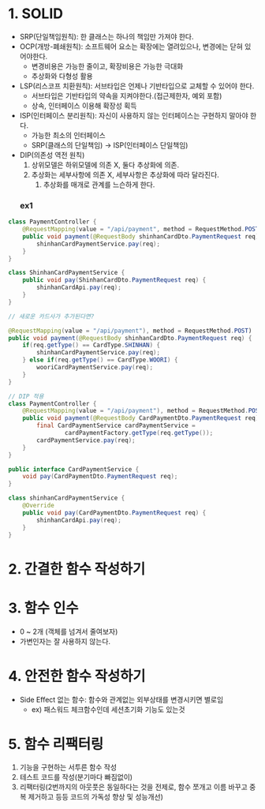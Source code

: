 # 1. SOLID
- SRP(단일책임원칙): 한 클래스는 하나의 책임만 가져야 한다.
- OCP(개방-폐쇄원칙): 소프트웨어 요소는 확장에는 열려있으나, 변경에는 닫혀 있어야한다.
  - 변경비용은 가능한 줄이고, 확장비용은 가능한 극대화
  - 추상화와 다형성 활용
- LSP(리스코프 치환원칙): 서브타입은 언제나 기반타입으로 교체할 수 있어야 한다.
  - 서브타입은 기반타입의 약속을 지켜야한다.(접근제한자, 예외 포함)
  - 상속, 인터페이스 이용해 확장성 획득
- ISP(인터페이스 분리원칙): 자신이 사용하지 않는 인터페이스는 구현하지 말아야 한다.
  - 가능한 최소의 인터페이스
  - SRP(클래스의 단일책임) -> ISP(인터페이스 단일책임)
- DIP(의존성 역전 원칙)
  1. 상위모델은 하위모델에 의존 X, 둘다 추상화에 의존.
  2. 추상화는 세부사항에 의존 X, 세부사항은 추상화에 따라 달라진다.
     1. 추상화를 매개로 관계를 느슨하게 한다.
  ### ex1
```java
class PaymentController {
    @RequestMapping(value = "/api/payment", method = RequestMethod.POST)
    public void payment(@RequestBody shinhanCardDto.PaymentRequest req) {
        shinhanCardPaymentService.pay(req);
    }
}

class ShinhanCardPaymentService {
    public void pay(ShinhanCardDto.PaymentRequest req) {
        shinhanCardApi.pay(req);
    }
}

// 새로운 카드사가 추가된다면?

@RequestMapping(value = "/api/payment"), method = RequestMethod.POST)
public void payment(@RequestBody shinhanCardDto.PaymentRequest req) {
    if(req.getType() == CardType.SHINHAN) {
        shinhanCardPaymentService.pay(req);
    } else if(req.getType() == CardType.WOORI) {
        wooriCardPaymentService.pay(req);
    }
}

// DIP 적용
class PaymentController {
    @RequestMapping(value = "/api/payment"), method = RequestMethod.POST)
    public void payment(@RequestBody CardPaymentDto.PaymentRequest req) {
        final CardPaymentService cardPaymentService = 
                cardPaymentFactory.getType(req.getType());
        cardPaymentService.pay(req);
    }
}

public interface CardPaymentService {
    void pay(CardPaymentDto.PaymentRequest req);
}

class shinhanCardPaymentService {
    @Override
    public void pay(CardPaymentDto.PaymentRequest req) {
        shinhanCardApi.pay(req);
    }
}
```
# 2. 간결한 함수 작성하기
# 3. 함수 인수
- 0 ~ 2개 (객체를 넘겨서 줄여보자)
- 가변인자는 잘 사용하지 않는다.
# 4. 안전한 함수 작성하기
- Side Effect 없는 함수: 함수와 관계없는 외부상태를 변경시키면 별로임
  - ex) 패스워드 체크함수인데 세션초기화 기능도 있는것
# 5. 함수 리팩터링
1. 기능을 구현하는 서투른 함수 작성
2. 테스트 코드를 작성(분기마다 빠짐없이)
3. 리팩터링(2번까지의 아웃풋은 동일하다는 것을 전제로, 함수 쪼개고 이름 바꾸고 중복 제거하고 등등 코드의 가독성 향상 및 성능개선)

